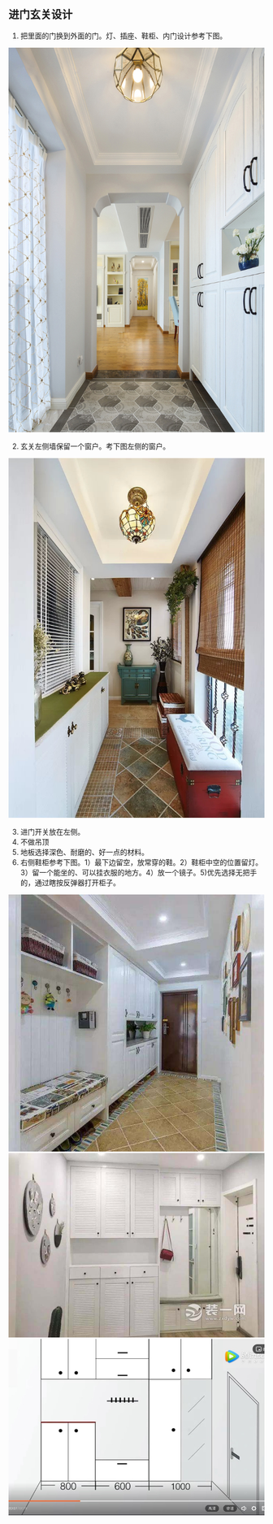 ## 进门玄关设计
1. 把里面的门换到外面的门。灯、插座、鞋柜、内门设计参考下图。

![玄关灯插座鞋柜内门](玄关灯插座鞋柜内门.jpg)

2. 玄关左侧墙保留一个窗户。考下图左侧的窗户。

![玄关窗户](玄关窗户.jpg)

3. 进门开关放在左侧。
4. 不做吊顶
5. 地板选择深色、耐磨的、好一点的材料。
6. 右侧鞋柜参考下图。1）最下边留空，放常穿的鞋。2）鞋柜中空的位置留灯。3）留一个能坐的、可以挂衣服的地方。4）放一个镜子。5)优先选择无把手的，通过瞎按反弹器打开柜子。

![鞋柜1](鞋柜1.jpeg)
![鞋柜2](鞋柜2.jpeg)
![鞋柜3](鞋柜3.jpg)